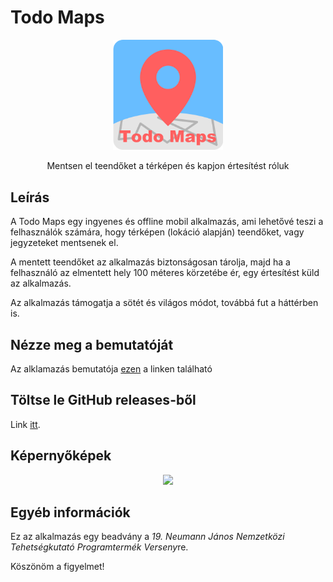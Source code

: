 # Todo Maps

<div align="center">
    <img style="width: 35%" src="assets/icon/icon.png">
    <br>
    <p>Mentsen el teendőket a térképen és kapjon értesítést róluk</p>
</div>

## Leírás

A Todo Maps egy ingyenes és offline mobil alkalmazás, ami lehetővé teszi a felhasználók számára, hogy térképen (lokáció alapján) teendőket, vagy jegyzeteket mentsenek el. ​

A mentett teendőket az alkalmazás biztonságosan tárolja, majd ha a felhasználó az elmentett hely 100 méteres körzetébe ér, egy értesítést küld az alkalmazás.​

Az alkalmazás támogatja a sötét és világos módot, továbbá fut a háttérben is.​

## Nézze meg a bemutatóját

Az alklamazás bemutatója <a href="https://www.youtube.com/watch?v=Rn_vF6lIUmI">ezen</a> a linken található

## Töltse le GitHub releases-ből

Link <a href="https://github.com/SzeligBalazs/todo_maps/releases/">itt</a>.

## Képernyőképek

<div align="center">
    <img style="width: 50%;" src="assets/screenshots/screenshots.png">
</div>

## Egyéb információk

Ez az alkalmazás egy beadvány a *19. Neumann János Nemzetközi Tehetségkutató Programtermék Verseny*re.

Köszönöm a figyelmet!

